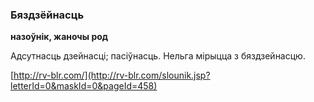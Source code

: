### Бяздзёйнасць
**назоўнік, жаночы род**

Адсутнасць дзейнасці; пасіўнасць. Нельга мірыцца з бяздзейнасцю.

<a rel="author">[http://rv-blr.com/](http://rv-blr.com/slounik.jsp?letterId=0&maskId=0&pageId=458)</a>
